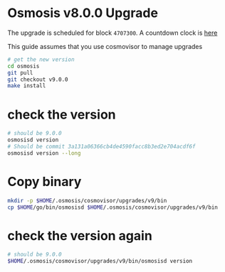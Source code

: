 # Osmosis v8.0.0 Upgrade

The upgrade is scheduled for block `4707300`. A countdown clock is [here](https://www.mintscan.io/osmosis/blocks/4707300)

This guide assumes that you use cosmovisor to manage upgrades

```bash
# get the new version
cd osmosis
git pull
git checkout v9.0.0
make install
```

# check the version

```bash
# should be 9.0.0
osmosisd version
# Should be commit 3a131a06366cb4de4590facc8b3ed2e704acdf6f
osmosisd version --long
```

# Copy binary

```bash
mkdir -p $HOME/.osmosis/cosmovisor/upgrades/v9/bin
cp $HOME/go/bin/osmosisd $HOME/.osmosis/cosmovisor/upgrades/v9/bin
```

# check the version again

```bash
# should be 9.0.0
$HOME/.osmosis/cosmovisor/upgrades/v9/bin/osmosisd version
```

